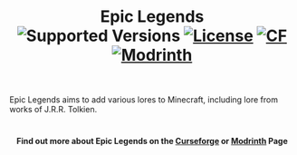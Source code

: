 <h1 align="center">Epic Legends<br>
	<img src="https://img.shields.io/badge/MC%20version-1.19-green" alt="Supported Versions"></a>
	<a href="https://github.com/dudeawsomeness1/epicmod/blob/master/LICENSE"><img src="https://img.shields.io/github/license/dudeawsomeness1/epicmod?style=flat&color=900c3f" alt="License"></a>
	<a href="https://www.curseforge.com/minecraft/mc-mods"><img src="https://img.shields.io/badge/Curse-forge-orange?logo=curseforge" alt="CF"></a>
    <a href="https://modrinth.com"><img src="https://img.shields.io/badge/Mod-rinth-brightgreen" alt="Modrinth"></a>
    <br><br>
</h1>

<p>Epic Legends aims to add various lores to Minecraft, including lore from works of J.R.R. Tolkien.</p>

<h1></h1>
<h4 align="center">Find out more about Epic Legends on the <a href="https://www.curseforge.com/minecraft/mc-mods">Curseforge</a> or <a href="https://modrinth.com">Modrinth</a> Page</h4>